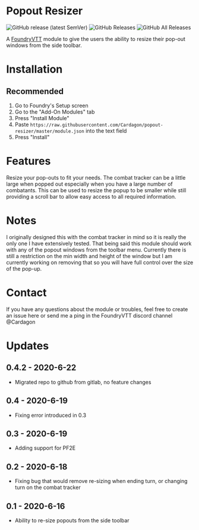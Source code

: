 # Popout Resizer

![GitHub release (latest SemVer)](https://img.shields.io/github/v/release/cardagon/popout-resizer?style=for-the-badge)  ![GitHub Releases](https://img.shields.io/github/downloads/cardagon/popout-resizer/latest/total?style=for-the-badge) ![GitHub All Releases](https://img.shields.io/github/downloads/cardagon/popout-resizer/total?style=for-the-badge&label=Downloads+total)

A [FoundryVTT](http://foundryvtt.com/) module to give the users the ability to resize their pop-out windows from the side toolbar.

# Installation

## Recommended

1. Go to Foundry's Setup screen
1. Go to the "Add-On Modules" tab
1. Press "Install Module"
1. Paste `https://raw.githubusercontent.com/Cardagon/popout-resizer/master/module.json` into the text field
1. Press "Install"

# Features

Resize your pop-outs to fit your needs.
The combat tracker can be a little large when popped out especially when you have a large number of combatants.
This can be used to resize the popup to be smaller while still providing a scroll bar to allow easy access to all required information.

# Notes

I originally designed this with the combat tracker in mind so it is really the only one I have extensively tested.
That being said this module should work with any of the popout windows from the toolbar menu.
Currently there is still a restriction on the min width and height of the window but I am currently working on removing that so you will have full control over the size of the pop-up.

# Contact

If you have any questions about the module or troubles, feel free to create an issue here or send me a ping in the FoundryVTT discord channel @Cardagon

# Updates

## 0.4.2 - 2020-6-22
- Migrated repo to github from gitlab, no feature changes

## 0.4 - 2020-6-19
- Fixing error introduced in 0.3

## 0.3 - 2020-6-19
- Adding support for PF2E

## 0.2 - 2020-6-18
- Fixing bug that would remove re-sizing when ending turn, or changing turn on the combat tracker

## 0.1 - 2020-6-16
- Ability to re-size popouts from the side toolbar